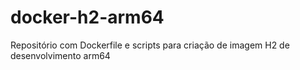# docker-h2-arm64
Repositório com Dockerfile e scripts para criação de imagem H2 de desenvolvimento arm64
